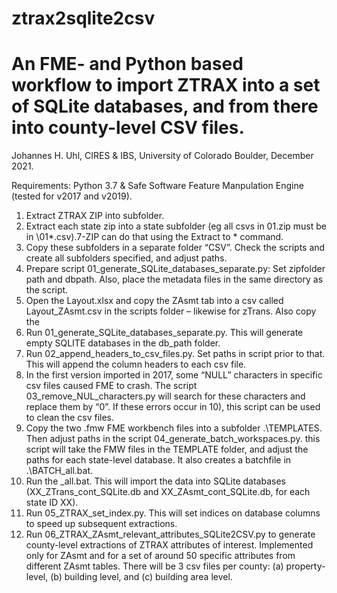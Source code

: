# ztrax2sqlite2csv
# An FME- and Python based workflow to import ZTRAX into a set of SQLite databases, and from there into county-level CSV files.

Johannes H. Uhl, CIRES & IBS, University of Colorado Boulder, December 2021.

Requirements: Python 3.7 & Safe Software Feature Manpulation Engine (tested for v2017 and v2019).

1)	Extract ZTRAX ZIP into subfolder.
2)	Extract each state zip into a state subfolder (eg all csvs in 01.zip must be in \01\*.csv).7-ZIP can do that using the Extract to * command.
3)	Copy these subfolders in a separate folder “CSV”. Check the scripts and create all subfolders specified, and adjust paths.
4)	Prepare script 01_generate_SQLite_databases_separate.py: Set zipfolder path and dbpath. Also, place the metadata files in the same directory as the script.
5)	Open the Layout.xlsx and copy the ZAsmt tab into a csv called Layout_ZAsmt.csv in the scripts folder – likewise for zTrans. Also copy the 
6)	Run 01_generate_SQLite_databases_separate.py. This will generate empty SQLITE databases in the db_path folder.
7)	Run 02_append_headers_to_csv_files.py. Set paths in script prior to that. This will append the column headers to each csv file. 
8)	In the first version imported in 2017, some “NULL” characters in specific csv files caused FME to crash. The script 03_remove_NUL_characters.py will search for these characters and replace them by “0”. If these errors occur in 10), this script can be used to clean the csv files.
9)	Copy the two .fmw FME workbench files into a subfolder .\TEMPLATES. Then adjust paths in the script 04_generate_batch_workspaces.py. this script will take the FMW files in the TEMPLATE folder, and adjust the paths for each state-level database. It also creates a batchfile in .\BATCH\_all.bat.
10)	Run the _all.bat. This will import the data into SQLite databases (XX_ZTrans_cont_SQLite.db and XX_ZAsmt_cont_SQLite.db, for each state ID XX).
11)	Run 05_ZTRAX_set_index.py. This will set indices on database columns to speed up subsequent extractions.
12)	Run 06_ZTRAX_ZAsmt_relevant_attributes_SQLite2CSV.py to generate county-level extractions of ZTRAX attributes of interest. Implemented only for ZAsmt and for a set of around 50 specific attributes from different ZAsmt tables. There will be 3 csv files per county: (a) property-level, (b) building level, and (c) building area level.

